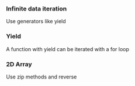 ### Infinite data iteration
Use generators like yield

### Yield
A function with yield can be iterated with a for loop

### 2D Array
Use zip methods and reverse